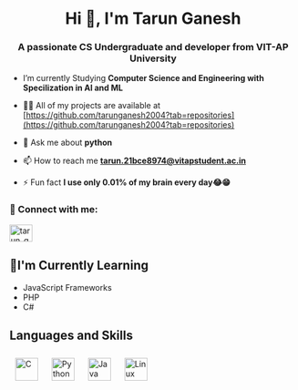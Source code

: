 <h1 align="center">Hi 👋, I'm Tarun Ganesh</h1>
<h3 align="center">A passionate CS Undergraduate and developer from VIT-AP University</h3>

-  I’m currently Studying **Computer Science and Engineering with Specilization in AI and ML**

- 👨‍💻 All of my projects are available at [https://github.com/tarunganesh2004?tab=repositories](https://github.com/tarunganesh2004?tab=repositories)

- 💬 Ask me about **python**

- 📫 How to reach me **tarun.21bce8974@vitapstudent.ac.in**

- ⚡ Fun fact **I use only 0.01% of my brain every day😂😁**

### 🤝 Connect with me:

<a href="https://instagram.com/tarun_ganesh_2004" target="blank"><img align="center" src="https://i.postimg.cc/fW0tjNBY/instagram-icon-146245.png " alt="tarun_ganesh_2004" height="30" width="40" /></a>


## 🌱I'm Currently Learning

- JavaScript Frameworks
- PHP
- C#

<h2 >Languages and Skills</h2> 
<a href="https://www.cprogramming.com/" target="_blank"><img style="margin: 10px" src="https://profilinator.rishav.dev/skills-assets/c-original.svg" alt="C" height="40" /></a>   
<a href="https://www.python.org/" target="_blank"><img style="margin: 10px" src="https://profilinator.rishav.dev/skills-assets/python-original.svg" alt="Python" height="40" /></a>  
<a href="https://www.java.com/" target="_blank"><img style="margin: 10px" src="https://profilinator.rishav.dev/skills-assets/java-original-wordmark.svg" alt="Java" height="40" /></a>  
<a href="https://www.linux.org/" target="_blank"><img style="margin: 10px" src="https://profilinator.rishav.dev/skills-assets/linux-original.svg" alt="Linux" height="40" /></a>   
</p>

